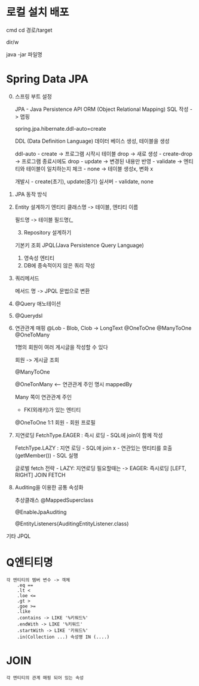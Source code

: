 # 로컬 설치 배포

cmd cd 경로/target

dir/w

java -jar 파일명



# Spring Data JPA

0. 스프링 부트 설정

    JPA - Java Persistence API
    ORM (Object Relational Mapping)
    SQL 작성 -> 맵핑


    spring.jpa.hibernate.ddl-auto=create

    DDL (Data Definition Language)
    데이터 베이스 생성, 테이블을 생성

    ddl-auto
        - create -> 프로그램 시작시 테이블 drop -> 새로 생성
        - create-drop -> 프로그램 종료시에도 drop
        - update -> 변경된 내용만 반영
        - validate -> 엔티티와 테이블이 일치하는지 체크
        - none -> 테이블 생성x, 변화 x

    개발시 - create(초기), update(중기)
    실서버 - validate, none


1. JPA 동작 방식

2. Entity 설계하기
    엔티티 클래스명 -> 테이블, 엔티티 이름

    필드명 -> 테이블 필드명(_

    3. Repository 설계하기

    기본키 조회
    JPQL(Java Persistence Query Language)
    1) 영속성 엔티티
    2) DB에 종속적이지 않은 쿼리 작성


4. 쿼리메서드

    메서드 명 -> JPQL 문법으로 변환

5. @Query 애노테이션

6. @Querydsl

7. 연관관계 매핑
    @Lob - Blob, Clob -> LongText
    @OneToOne
    @ManyToOne
    @OneToMany

    1명의 회원이 여러 게시글을 작성할 수 있다

    회원 -> 게시글 조회

    @ManyToOne

    @OneTonMany <-- 연관관계 주인 명시
        mappedBy

    Many 쪽이 연관관계 주인
    - FK(외래키)가 있는 엔티티

    @OneToOne
    1:1
    회원 - 회원 프로필

8. 지연로딩
    FetchType.EAGER : 즉시 로딩
        - SQL에 join이 함께 작성

    FetchType.LAZY : 지연 로딩
        - SQL에 join x
        - 연관있는 엔티티를 호출(getMember())
            - SQL 실행

    글로벌 fetch 전략 - LAZY: 지연로딩
    필요할때는 -> EAGER: 즉시로딩
                [LEFT, RIGHT] JOIN FETCH

9. Auditing을 이용한 공통 속성화

    추상클래스
    @MappedSuperclass

    @EnableJpaAuditing

    @EntityListeners(AuditingEntityListener.class)

기타
JPQL





# Q엔티티명
    각 엔티티의 멤버 변수 -> 객체
        .eq ==
        .lt <
        .loe <=
        .gt >
        .goe >=
        .like
        .contains -> LIKE '%키워드%'
        .endWith -> LIKE '%키워드'
        .startWith -> LIKE '키워드%'
        .in(Collection ...) 속성명 IN (....)
    
# JOIN
    각 엔티티의 관계 매핑 되어 있는 속성